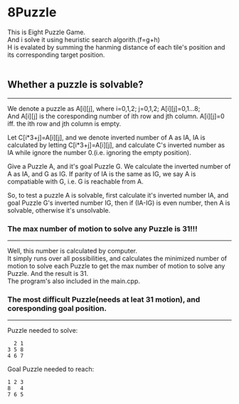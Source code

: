# 8Puzzle
This is Eight Puzzle Game.<br>
And i solve  it using heuristic search algorith.(f=g+h)<br>
H is evalated by summing the hanming distance of each tile's position and its corresponding target position.<br/>
<br/>

## Whether a puzzle is solvable? 
---
<p>
We denote a puzzle as A[i][j], where i=0,1,2; j=0,1,2; A[i][j]=0,1...8;<br/>
And A[i][j] is the coresponding number of ith row and jth column.
A[i][j]=0 iff. the ith row and jth column is empty.
</p>


<p>
Let C[i*3+j]=A[i][j], and 
we denote inverted number of A as IA, IA is calculated by letting C[i*3+j]=A[i][j], and calculate C's inverted number as IA while ignore the number 0.(i.e. ignoring the empty position).
</p>

<p>
Give a Puzzle A, and it's goal Puzzle G.
We calculate the inverted number of A as IA, and G as IG.
If parity of IA is the same as IG, we say A is compatiable with G, i.e. G is reachable from A.
</p>

<p>
So, to test a puzzle A is solvable, first calculate it's inverted number IA, and goal Puzzle G's inverted number IG, then if (IA-IG) is even number, then A is solvable, otherwise it's unsolvable.
</p>


### The max number of motion to solve any Puzzle is 31!!!
---
Well, this number is calculated by computer.<br/>
It simply runs over all possibilities, and calculates the minimized number of motion to solve each Puzzle to get the max number of motion to solve any Puzzle.
And the result is 31.<br/>
The program's also included in the main.cpp.

### The most difficult Puzzle(needs at leat 31 motion), and coresponding goal position.
---
Puzzle needed to solve:

	  2 1 
	3 5 8 
	4 6 7 


Goal Puzzle needed to reach:

	1 2 3 
	8   4 
	7 6 5 

